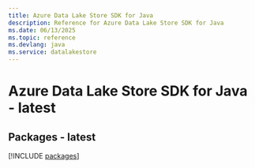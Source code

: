 ```yaml
---
title: Azure Data Lake Store SDK for Java
description: Reference for Azure Data Lake Store SDK for Java
ms.date: 06/13/2025
ms.topic: reference
ms.devlang: java
ms.service: datalakestore
---
```

# Azure Data Lake Store SDK for Java - latest
## Packages - latest
[!INCLUDE [packages](data-lake-store-index.md)]